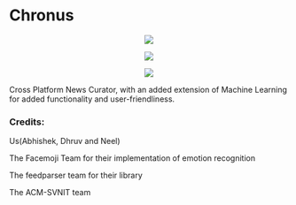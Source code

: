 <p align="center"><h1>Chronus</h1></p>
<p align="center"><img src="https://forthebadge.com/images/badges/made-with-python.svg"/></p>
<p align="center"><img src="https://forthebadge.com/images/badges/built-for-android.svg"/></p>
<p align="center"><img src="https://image.ibb.co/kh2Qz6/iconbeta.png"/></p>



Cross Platform News Curator, with an added extension of Machine Learning for added functionality and user-friendliness.
<h3>Credits:</h3>

Us(Abhishek, Dhruv and Neel)

The Facemoji Team for their implementation of emotion recognition

The feedparser team for their library

The ACM-SVNIT team
